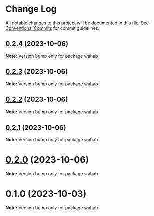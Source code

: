 # Change Log

All notable changes to this project will be documented in this file.
See [Conventional Commits](https://conventionalcommits.org) for commit guidelines.

## [0.2.4](https://github.com/abrunetco/wahab/compare/v0.2.3...v0.2.4) (2023-10-06)

**Note:** Version bump only for package wahab





## [0.2.3](https://github.com/abrunetco/wahab/compare/v0.2.2...v0.2.3) (2023-10-06)

**Note:** Version bump only for package wahab





## [0.2.2](https://github.com/abrunetco/wahab/compare/v0.2.1...v0.2.2) (2023-10-06)

**Note:** Version bump only for package wahab





## [0.2.1](https://github.com/abrunetco/wahab/compare/v0.2.0...v0.2.1) (2023-10-06)

**Note:** Version bump only for package wahab





# [0.2.0](https://github.com/abrunetco/wahab2/compare/v0.1.0...v0.2.0) (2023-10-06)

**Note:** Version bump only for package wahab





# 0.1.0 (2023-10-03)

**Note:** Version bump only for package wahab
